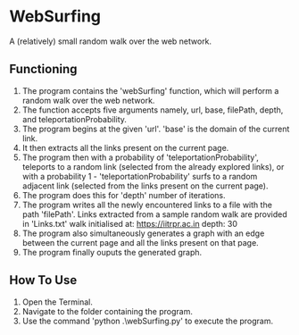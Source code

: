 # WebSurfing
A (relatively) small random walk over the web network.

## Functioning
1) The program contains the 'webSurfing' function, which will perform a random walk over the web network. 
2) The function accepts five arguments namely, url, base, filePath, depth, and teleportationProbability.
3) The program begins at the given 'url'. 'base' is the domain of the current link.
4) It then extracts all the links present on the current page.
5) The program then with a probability of 'teleportationProbability', teleports to a random link (selected from the already explored links), or with a probability 1 - 'teleportationProbability' surfs to a random adjacent link (selected from the links present on the current page).
6) The program does this for 'depth' number of iterations.
7) The program writes all the newly encountered links to a file with the path 'filePath'. 
    Links extracted from a sample random walk are provided in 'Links.txt'
    walk initialised at: https://iitrpr.ac.in
    depth: 30
8) The program also simultaneously generates a graph with an edge between the current page and all the links present on that page.
9) The program finally ouputs the generated graph.

## How To Use
1) Open the Terminal.
2) Navigate to the folder containing the program.
3) Use the command 'python .\webSurfing.py' to execute the program.
